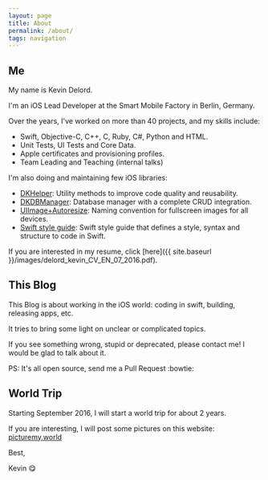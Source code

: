 ```yaml
---
layout: page
title: About
permalink: /about/
tags: navigation
---
```


## Me

My name is Kevin Delord.

I'm an iOS Lead Developer at the Smart Mobile Factory in Berlin, Germany.

Over the years, I've worked on more than 40 projects, and my skills include:

* Swift, Objective-C, C++, C, Ruby, C#, Python and HTML.
* Unit Tests, UI Tests and Core Data.
* Apple certificates and provisioning profiles.
* Team Leading and Teaching (internal talks)

I'm also doing and maintaining few iOS libraries:

* [DKHelper](https://github.com/kevindelord/DKHelper): Utility methods to improve code quality and reusability.
* [DKDBManager](https://github.com/kevindelord/DKDBManager): Database manager with a complete CRUD integration.
* [UIImage+Autoresize](https://github.com/kevindelord/UIImage-Autoresize): Naming convention for fullscreen images for all devices.
* [Swift style guide](https://github.com/kevindelord/swift-style-guide): Swift style guide that defines a style, syntax and structure to code in Swift.

If you are interested in my resume, click [here]({{ site.baseurl }}/images/delord_kevin_CV_EN_07_2016.pdf).

## This Blog

This Blog is about working in the iOS world: coding in swift, building, releasing apps, etc.

It tries to bring some light on unclear or complicated topics.

If you see something wrong, stupid or deprecated, please contact me! I would be glad to talk about it.

PS: It's all open source, send me a Pull Request :bowtie:

## World Trip

Starting September 2016, I will start a world trip for about 2 years.

If you are interesting, I will post some pictures on this website: [picturemy.world](http://picturemy.world)

Best,

Kevin :yum:
